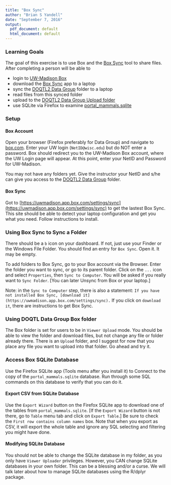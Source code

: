 ```yaml
---
title: "Box Sync"
author: "Brian S Yandell"
date: "September 7, 2016"
output:
  pdf_document: default
  html_document: default
---
```


### Learning Goals

The goal of this exercise is to use Box and the [Box Sync](https://sites.box.com/sync4/) tool to share files. After completing a person will be able to

* login to [UW-Madison Box](https://uwmadison.app.box.com)
* download the [Box Sync](https://uwmadison.app.box.com/settings/sync) app to a laptop
* sync the [DOQTL2 Data Group](https://uwmadison.app.box.com/files/0/f/11159715386/DOQTL2_Data_Club) folder to a laptop
* read files from this synced folder
* upload to the [DOQTL2 Data Group Upload folder](https://uwmadison.app.box.com/files/0/f/11219066452/Upload)
* use SQLite via Firefox to examine [portal_mammals.sqlite](https://uwmadison.app.box.com/files/0/f/11159715386/1/f_94224979028)

### Setup

#### Box Account

Open your browser (Firefox preferably for Data Group) and navigate to [box.com](https://box.com). Enter your UW login (`NetID@wisc.edu`) but do NOT enter a password. Box should redirect you to the UW-Madison Box account, where the UW Login page will appear. At this point, enter your NetID and Password for UW-Madison.

You may not have any folders yet. Give the instructor your NetID and s/he can give you access to the [DOQTL2 Data Group](https://uwmadison.app.box.com/files/0/f/11159715386/DOQTL2_Data_Club) folder.

#### Box Sync

Got to [https://uwmadison.app.box.com/settings/sync](https://uwmadison.app.box.com/settings/sync) to get the lastest Box Sync. This site should be able to detect your laptop configuration and get you what you need. Follow instructions to install.

### Using Box Sync to Sync a Folder

There should be a `b` icon on your dashboard. If not, just use your Finder or the Windows File Folder. You should find an entry for `Box Sync`. Open it. It may be empty.

To add folders to Box Sync, go to your Box account via the Browser. Enter the folder you want to sync, or go to its parent folder. Click on the `...` icon and select `Properties`, then `Sync to Computer`. You will be asked if you really want to `Sync Folder`. [You can later Unsync from Box or your laptop.]

Note: in the `Sync to Computer` step, there is also a statement: `If you have not installed Box Sync, [download it](https://uwmadison.app.box.com/settings/sync).` If you click on `download it`, there are instructions to get Box Sync.

### Using DOQTL Data Group Box folder

The Box folder is set for users to be in `Viewer Upload` mode. You should be able to view the folder and download files, but not change any file or folder already there. There is an `Upload` folder, and I suggest for now that you place any file you want to upload into that folder. Go ahead and try it.

### Access Box SQLite Database

Use the Firefox SQLite app (Tools menu after you install it) to Connect to the copy of the `portal_mammals.sqlite` database. Run through some SQL commands on this database to verify that you can do it.

#### Export CSV from SQLite Database

Use the `Export Wizard` button on the Firefox SQLite app to download one of the tables from `portal_mammals.sqlite`. [If the `Export Wizard` button is not there, go to `Table` menu tab and click on `Export Table`.] Be sure to check the `First row contains column names` box. Note that when you export as CSV, it will export the whole table and ignore any SQL selecting and filtering you might have done.

#### Modifying SQLite Database

You should not be able to change the SQLite database in my folder, as you only have `Viewer Uploader` privileges. However, you CAN change SQLite databases in your own folder. This can be a blessing and/or a curse. We will talk later about how to manage SQLite databases using the R/dplyr package.

